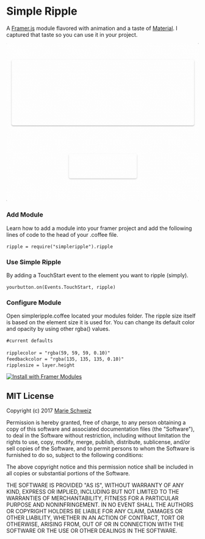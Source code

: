 # Simple Ripple

A [Framer.js](https://github.com/koenbok/Framer) module flavored with animation and a taste of [Material](https://material.io). I captured that taste so you can use it in your project. 

[![Simple-Ripple Demo](/simple-ripple-demo.gif)](https://framer.cloud/GiKhM)

### Add Module
Learn how to add a module into your framer project and add the following lines of code to the head of your .coffee file.

```
ripple = require("simpleripple").ripple
```
### Use Simple Ripple
By adding a TouchStart event to the element you want to ripple (simply).

```
yourbutton.on(Events.TouchStart, ripple)
```

### Configure Module
Open simpleripple.coffee located your modules folder. The ripple size itself is based on the element size it is used for. You can change its default color and opacity by using other rgba() values.

```
#current defaults

ripplecolor = "rgba(59, 59, 59, 0.10)"
feedbackcolor = "rgba(135, 135, 135, 0.10)"
ripplesize = layer.height
```

<a href='https://open.framermodules.com/<Simple Ripple>'>
    <img alt='Install with Framer Modules'
    src='https://www.framermodules.com/assets/badge@2x.png' width='160' height='40' />
</a>


## MIT License

Copyright (c) 2017 [Marie Schweiz](https://twitter.com/ma_rylou)

Permission is hereby granted, free of charge, to any person obtaining a copy
of this software and associated documentation files (the "Software"), to deal
in the Software without restriction, including without limitation the rights
to use, copy, modify, merge, publish, distribute, sublicense, and/or sell
copies of the Software, and to permit persons to whom the Software is
furnished to do so, subject to the following conditions:

The above copyright notice and this permission notice shall be included in all
copies or substantial portions of the Software.

THE SOFTWARE IS PROVIDED "AS IS", WITHOUT WARRANTY OF ANY KIND, EXPRESS OR
IMPLIED, INCLUDING BUT NOT LIMITED TO THE WARRANTIES OF MERCHANTABILITY,
FITNESS FOR A PARTICULAR PURPOSE AND NONINFRINGEMENT. IN NO EVENT SHALL THE
AUTHORS OR COPYRIGHT HOLDERS BE LIABLE FOR ANY CLAIM, DAMAGES OR OTHER
LIABILITY, WHETHER IN AN ACTION OF CONTRACT, TORT OR OTHERWISE, ARISING FROM,
OUT OF OR IN CONNECTION WITH THE SOFTWARE OR THE USE OR OTHER DEALINGS IN THE
SOFTWARE.